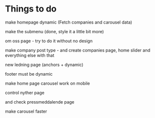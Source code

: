 Things to do
============

make homepage dynamic (Fetch companies and carousel data)

make the submenu (done, style it a  little bit more)

om oss page - try to do it without no design

make company post type - and create companies page, home slider and everything else with that

new ledning page (anchors + dynamic)

footer must be dynamic

make home page carousel work on mobile

control nyther page

and check pressmeddalende page

make carousel faster
